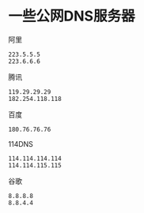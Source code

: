 # 一些公网DNS服务器

阿里

```shell
223.5.5.5
223.6.6.6
```

腾讯

```shell
119.29.29.29
182.254.118.118
```

百度

```shell
180.76.76.76
```

114DNS

```shell
114.114.114.114
114.114.115.115
```

谷歌

```shell
8.8.8.8
8.8.4.4
```

‍
